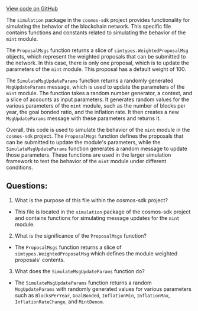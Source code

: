 [View code on GitHub](https://github.com/cosmos/cosmos-sdk.git/x/mint/simulation/proposals.go)

The `simulation` package in the `cosmos-sdk` project provides functionality for simulating the behavior of the blockchain network. This specific file contains functions and constants related to simulating the behavior of the `mint` module.

The `ProposalMsgs` function returns a slice of `simtypes.WeightedProposalMsg` objects, which represent the weighted proposals that can be submitted to the network. In this case, there is only one proposal, which is to update the parameters of the `mint` module. This proposal has a default weight of 100.

The `SimulateMsgUpdateParams` function returns a randomly generated `MsgUpdateParams` message, which is used to update the parameters of the `mint` module. The function takes a random number generator, a context, and a slice of accounts as input parameters. It generates random values for the various parameters of the `mint` module, such as the number of blocks per year, the goal bonded ratio, and the inflation rate. It then creates a new `MsgUpdateParams` message with these parameters and returns it.

Overall, this code is used to simulate the behavior of the `mint` module in the `cosmos-sdk` project. The `ProposalMsgs` function defines the proposals that can be submitted to update the module's parameters, while the `SimulateMsgUpdateParams` function generates a random message to update those parameters. These functions are used in the larger simulation framework to test the behavior of the `mint` module under different conditions.
## Questions: 
 1. What is the purpose of this file within the cosmos-sdk project?
- This file is located in the `simulation` package of the cosmos-sdk project and contains functions for simulating message updates for the `mint` module.

2. What is the significance of the `ProposalMsgs` function?
- The `ProposalMsgs` function returns a slice of `simtypes.WeightedProposalMsg` which defines the module weighted proposals' contents.

3. What does the `SimulateMsgUpdateParams` function do?
- The `SimulateMsgUpdateParams` function returns a random `MsgUpdateParams` with randomly generated values for various parameters such as `BlocksPerYear`, `GoalBonded`, `InflationMin`, `InflationMax`, `InflationRateChange`, and `MintDenom`.